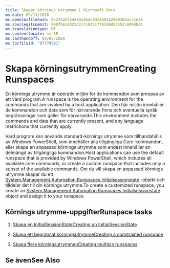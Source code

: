 ```yaml
---
title: Skapar körnings utrymmen | Microsoft Docs
ms.date: 09/13/2016
ms.openlocfilehash: 0c27e2bf54e16a3bdc93c4b91629893bb1cc1e3e
ms.sourcegitcommit: 0907b8c6322d2c7c61b17f8168d53452c8964b41
ms.translationtype: MT
ms.contentlocale: sv-SE
ms.lasthandoff: 08/05/2020
ms.locfileid: "87779581"
---
```

# <a name="creating-runspaces"></a><span data-ttu-id="3e955-102">Skapa körningsutrymmen</span><span class="sxs-lookup"><span data-stu-id="3e955-102">Creating Runspaces</span></span>

<span data-ttu-id="3e955-103">En körnings utrymme är operativ miljön för de kommandon som anropas av ett värd program.</span><span class="sxs-lookup"><span data-stu-id="3e955-103">A runspace is the operating environment for the commands that are invoked by a host application.</span></span> <span data-ttu-id="3e955-104">Den här miljön innehåller de kommandon och data som för närvarande finns och eventuella språk begränsningar som gäller för närvarande.</span><span class="sxs-lookup"><span data-stu-id="3e955-104">This environment includes the commands and data that are currently present, and any language restrictions that currently apply.</span></span>

 <span data-ttu-id="3e955-105">Värd program kan använda standard-körnings utrymme som tillhandahålls av Windows PowerShell, som innehåller alla tillgängliga Core-kommandon, eller skapa en anpassad körnings utrymme som endast innehåller en delmängd av tillgängliga kommandon.</span><span class="sxs-lookup"><span data-stu-id="3e955-105">Host applications can use the default runspace that is provided by Windows PowerShell, which includes all available core commands, or create a custom runspace that includes only a subset of the available commands.</span></span> <span data-ttu-id="3e955-106">Om du vill skapa en anpassad körnings utrymme skapar du ett [System.Management.Automation.Runspaces.Initialsessionstate](/dotnet/api/System.Management.Automation.Runspaces.InitialSessionState) -objekt och tilldelar det till din körnings utrymme.</span><span class="sxs-lookup"><span data-stu-id="3e955-106">To create a customized runspace, you create an [System.Management.Automation.Runspaces.Initialsessionstate](/dotnet/api/System.Management.Automation.Runspaces.InitialSessionState) object and assign it to your runspace.</span></span>

## <a name="runspace-tasks"></a><span data-ttu-id="3e955-107">Körnings utrymme-uppgifter</span><span class="sxs-lookup"><span data-stu-id="3e955-107">Runspace tasks</span></span>

1. [<span data-ttu-id="3e955-108">Skapa en InitialSessionState</span><span class="sxs-lookup"><span data-stu-id="3e955-108">Creating an InitialSessionState</span></span>](./creating-an-initialsessionstate.md)

2. [<span data-ttu-id="3e955-109">Skapa ett begränsat körningsutrymme</span><span class="sxs-lookup"><span data-stu-id="3e955-109">Creating a constrained runspace</span></span>](./creating-a-constrained-runspace.md)

3. [<span data-ttu-id="3e955-110">Skapa flera körningsutrymmen</span><span class="sxs-lookup"><span data-stu-id="3e955-110">Creating multiple runspaces</span></span>](./creating-multiple-runspaces.md)

## <a name="see-also"></a><span data-ttu-id="3e955-111">Se även</span><span class="sxs-lookup"><span data-stu-id="3e955-111">See Also</span></span>
